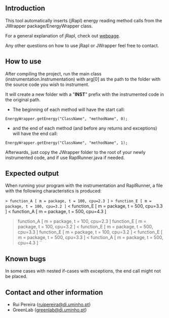 Introduction
--------------------------------------------------------------

This tool automatically inserts (jRapl) energy reading method calls from the JWrapper package/EnergyWrapper class. 

For a general explanation of jRapl, check out [webpage](http://kliu20.github.io/jRAPL/).

Any other questions on how to use jRapl or JWrapper feel free to contact.


How to use
--------------------------------------------------------------

After compiling the project, run the main class (instrumentation.Instrumentation) with arg[0] as the path to the folder with the source code you wish to instrument.

It will create a new folder with a "__INST__" prefix with the instrumented code in the original path.

- The beginning of each method will have the start call:

`EnergyWrapper.getEnergy("ClassName", "methodName", 0);`

- and the end of each method (and before any returns and exceptions) will have the end call:

`EnergyWrapper.getEnergy("ClassName", "methodName", 1);`


Afterwards, just copy the JWrapper folder to the root of your newly instrumented code, and if use RaplRunner.java if needed.

Expected output
--------------------------------------------------------------

When running your program with the instrumentation and RaplRunner, a file with the following characteristics is produced:

``> function_A [ m = package, t = 100, cpu=2.3 ]``
``> function_E [ m = package, t = 100, cpu=3.2 ]``
< function_E [ m = package, t = 500, cpu=3.3 ]
< function_A [ m = package, t = 500, cpu=4.3 ]
> function_A [ m = package, t = 100, cpu=2.3 ]
> function_E [ m = package, t = 100, cpu=3.2 ]
< function_E [ m = package, t = 500, cpu=3.3 ]
> function_E [ m = package, t = 100, cpu=3.2 ]
< function_E [ m = package, t = 500, cpu=3.3 ]
< function_A [ m = package, t = 500, cpu=4.3 ]
``


Known bugs
--------------------------------------------------------------

In some cases with nested if-cases with exceptions, the end call might not be placed. 

Contact and other information
--------------------------------------------------------------
- Rui Pereira {ruipereira@di.uminho.pt}
- GreenLab {greenlab@di.uminho.pt}
